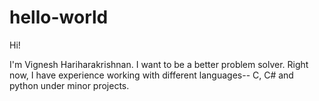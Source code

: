# hello-world

Hi!

I'm Vignesh Hariharakrishnan. I want to be a better problem solver. 
Right now, I have experience working with different languages-- C, C# and python under minor projects.
